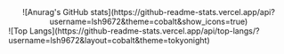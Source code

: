 <!--
**lsh9672/lsh9672** is a ✨ _special_ ✨ repository because its `README.md` (this file) appears on your GitHub profile.

Here are some ideas to get you started:

- 🔭 I’m currently working on ...
- 🌱 I’m currently learning ...
- 👯 I’m looking to collaborate on ...
- 🤔 I’m looking for help with ...
- 💬 Ask me about ...
- 📫 How to reach me: ...
- 😄 Pronouns: ...
- ⚡ Fun fact: ...
-->

<div align="center">
  ![Anurag's GitHub stats](https://github-readme-stats.vercel.app/api?username=lsh9672&theme=cobalt&show_icons=true)
</div>
 ![Top Langs](https://github-readme-stats.vercel.app/api/top-langs/?username=lsh9672&layout=cobalt&theme=tokyonight)

#
